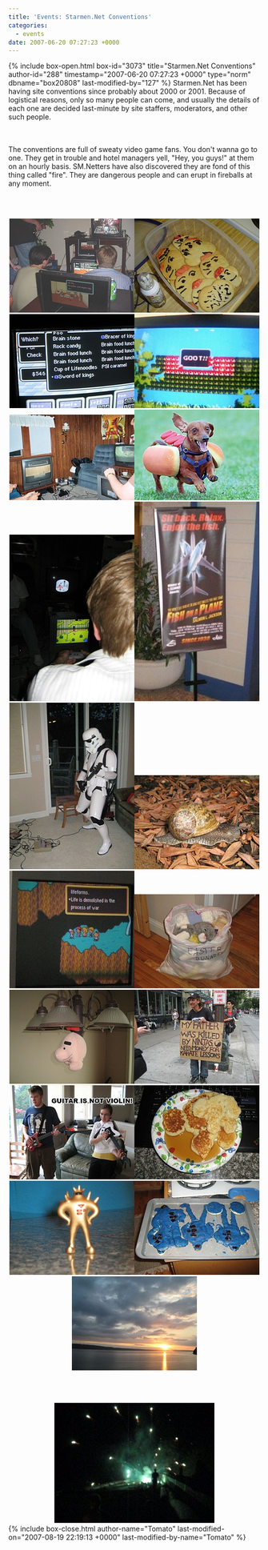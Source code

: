 ```yaml
---
title: 'Events: Starmen.Net Conventions'
categories:
  - events
date: 2007-06-20 07:27:23 +0000
---
```

{% include box-open.html box-id="3073" title="Starmen.Net Conventions" author-id="288" timestamp="2007-06-20 07:27:23 +0000" type="norm" dbname="box20808" last-modified-by="127" %}
Starmen.Net has been having site conventions since probably about 2000 or 2001. Because of logistical reasons, only so many people can come, and usually the details of each one are decided last-minute by site staffers, moderators, and other such people.

<br /><br />
The conventions are full of sweaty video game fans. You don't wanna go to one. They get in trouble and hotel managers yell, "Hey, you guys!" at them on an hourly basis. SM.Netters have also discovered they are fond of this thing called "fire". They are dangerous people and can erupt in fireballs at any moment.

<br /><br />
<center><img src="ebcon1.jpg" /><img src="ebcon2.jpg" /><img src="ebcon3.jpg" /><img src="ebcon4.jpg" /><img src="ebcon6.jpg" /><img src="ebcon7.jpg" /><img src="ebcon5.jpg" /><img src="fishonplane.jpg" /><img src="stormwail.jpg" /><img src="attackslug.jpg" /><img src="war.jpg" /><img src="bunnies.jpg" /><img src="hangsaturn.jpg" /><img src="ninjas.jpg" /><img src="notviolin.jpg" /><img src="starmanpancakes.jpg" /><img src="starmanfig.jpg" /><img src="starmancookies.jpg" /><img src="scenery.jpg" /></center>

<br /><br />
<center><a href="accident.gif"><img src="accident.jpg" /></a></center>
{% include box-close.html author-name="Tomato" last-modified-on="2007-08-19 22:19:13 +0000" last-modified-by-name="Tomato" %}
